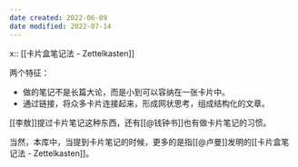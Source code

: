 ```yaml
---
date created: 2022-06-09
date modified: 2022-07-14
---
```


x:: [[卡片盒笔记法 - Zettelkasten]]

两个特征：

- 做的笔记不是长篇大论，而是小到可以容纳在一张卡片中。
- 通过链接，将众多卡片连接起来，形成网状思考，组成结构化的文章。

[[李敖]]提过卡片笔记这种东西，还有[[@钱钟书]]也有做卡片笔记的习惯。

当然，本库中，当提到卡片笔记的时候，更多的是指[[@卢曼]]发明的[[卡片盒笔记法 - Zettelkasten]]。
